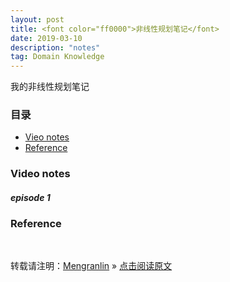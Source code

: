 ```yaml
---
layout: post
title: <font color="ff0000">非线性规划笔记</font>
date: 2019-03-10
description: "notes"
tag: Domain Knowledge
---
```


我的非线性规划笔记

### 目录

* [Vieo notes](#video-notes)
* [Reference](#reference)

### <a name="video-notes"></a>Video notes

#### ___episode 1___



### <a name="reference"></a>Reference


<br>

转载请注明：[Mengranlin](https://lmrshare.github.io) » [点击阅读原文](https://lmrshare.github.io/2015/09/iOS9_Note/) 
